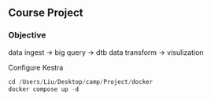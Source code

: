 ## Course Project

### Objective




data ingest -> big query -> dtb data transform -> visulization

Configure Kestra

```python
cd /Users/Liu/Desktop/camp/Project/docker
docker compose up -d
```
